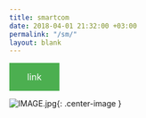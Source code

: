 ```yaml
---
title: smartcom
date: 2018-04-01 21:32:00 +03:00
permalink: "/sm/"
layout: blank
---
```


<a class="button" href="http://www.smartcom.tech"> link</a>

![IMAGE.jpg](/uploads/IMAGE.jpg){: .center-image }

<style>
.center-image { margin: 0 auto; display: block; width: 100%;}
.button {
    background-color: #4CAF50; /* Green */
    border: none;
    color: white;
    padding: 15px 32px;
    text-align: center;
    text-decoration: none;
    display: inline-block;
    font-size: 16px;
}
</style>


